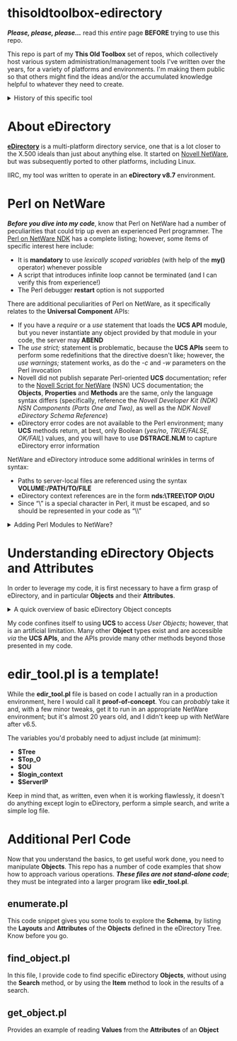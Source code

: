 # thisoldtoolbox-edirectory
**_Please, please, please..._** read this _entire_ page **BEFORE** trying to use this repo.

This repo is part of my **This Old Toolbox** set of repos, which collectively host various system administration/management tools I've written over the years, for a variety of platforms and environments. I'm making them public so that others might find the ideas and/or the accumulated knowledge helpful to whatever they need to create.

<details>
  
<summary>History of this specific tool</summary>
  
In early 2005, I was working in a NetWare environment, and there was a business need to edit almost a thousand eDirectory **User** objects to find and remove specific bits of information. I was tasked with engineering a solution that didn't involve having the admins doing it by hand.
  
My solution leveraged the fact that the OS shipped with the Perl v5.8 interpreter and a set of Novell-supplied Perl modules (**Universal Component Services**, or **UCS**) that enabled interaction with NetWare and eDirectory.

</details>

# About eDirectory
**[eDirectory](https://www.netiq.com/documentation/edirectory-92/)** is a multi-platform directory service, one that is a lot closer to the X.500 ideals than just about anything else. It started on [Novell NetWare](https://en.wikipedia.org/wiki/NetWare), but was subsequently ported to other platforms, including Linux.

IIRC, my tool was written to operate in an **eDirectory v8.7** environment.

# Perl on NetWare
**_Before you dive into my code_**, know that Perl on NetWare had a number of peculiarities that could trip up even an experienced Perl programmer. The [Perl on NetWare NDK](https://www.novell.com/documentation/developer/perl/prl584enu/data/h4cr34aj.html) has a complete listing; however, some items of specific interest here include:

* It is **mandatory** to use _lexically scoped variables_ (with help of the **my()** operator) whenever possible
* A script that introduces infinite loop cannot be terminated (and I can verify this from experience!)
* The Perl debugger **restart** option is not supported

There are additional peculiarities of Perl on NetWare, as it specifically relates to the **Universal Component** APIs:

* If you have a _require_ or a _use_ statement that loads the **UCS API** module, but you never instantiate any object provided by that module in your code, the server may **ABEND**
* The _use strict;_ statement is problematic, because the **UCS APIs** seem to perform some redefinitions that the directive doesn't like; however, the _use warnings;_ statement works, as do the _-c_ and _-w_ parameters on the Perl invocation
* Novell did not publish separate Perl-oriented **UCS** documentation; refer to the [Novell Script for NetWare](https://www.novell.com/developer/ndk/novell_script_for_netware.html) (NSN) UCS documentation; the **Objects**, **Properties** and **Methods** are the same, only the language syntax differs (specifically, reference the _Novell Developer Kit (NDK) NSN Components (Parts One and Two)_, as well as the _NDK Novell eDirectory Schema Reference_)
* eDirectory error codes are not available to the Perl environment; many **UCS** methods return, at best, only Boolean (_yes/no_, _TRUE/FALSE_, _OK/FAIL_) values, and you will have to use **DSTRACE.NLM** to capture eDirectory error information

NetWare and eDirectory introduce some additional wrinkles in terms of syntax:

* Paths to server-local files are referenced using the syntax **VOLUME:/PATH/TO/FILE**
* eDirectory context references are in the form **nds:\\TREE\TOP O\OU**
* Since “\” is a special character in Perl, it must be escaped, and so should be represented in your code as “\\\”

<details>
  
<summary>Adding Perl Modules to NetWare?</summary> 

The Perl community has impressive libraries of add-on Perl modules (such as **CPAN**, the [Comprehensive Perl Archive Network](http://www.cpan.org)). However, adding the typical Perl module to NetWare's Perl installation is a non-trivial exercise, involving either establishing a NetWare development environment, or cross-compiling on another platform. Neither choice is for the inexperienced or faint-of-heart. For the vast majority of admins, you're limited to whatever Perl modules are included in the NetWare distribution.

</details>

# Understanding eDirectory Objects and Attributes
In order to leverage my code, it is first necessary to have a firm grasp of eDirectory, and in particular **Objects** and their **Attributes**.

<details>
  
<summary>A quick overview of basic eDirectory Object concepts</summary>

Fundamentally, an **Object** a collection of groups of data of various types. _Users_ are **Objects**. _Printers_ are **Objects**. _Groups_ are **Objects**.

**Objects** have **Attributes**. The specific **Attributes** of an **Object** are defined by its type; that is, a _User Object_ consists of a different set of **Attributes** than 
a _Group Object_. A particular **Attribute** (for example, the _Full Name_) might appear in many different **Object** types.

**Attributes** have a **Value**; that is, the data that the **Attribute** contains. Some **Attributes** are **Multi-Valued Attributes** (MVAs) and may contain more than one **Value**; the
membership list of a _Group_ is a common example.

In the eDirectory world, the **Schema** defines (among other things) the available **Attributes**, the **Attributes** used by the various **Objects** (this is also called **Layouts**),
the data type(s) of the **Values** (which is known as **Syntax**), and the **Values** associated with the various **Attributes**.

Unlike AD, in eDirectory an **OU** really is an **OU** - it is a "container" (as envisioned in X.500) that contains other **Objects** in an actual 3-dimensional data representation. The **Context** of an **Object** is important; the namespace is **not** flat. 

Understanding these inter-relationships, and the hierarchical nature of eDirectory, is important to understanding how to access and safely manipulate the eDirectory **Tree** when using a direct tool such as the **UCS API**.

</details>

My code confines itself to using **UCS** to access _User Objects_; however, that is an artificial limitation. Many other **Object** types exist and are accessible _via_ the **UCS APIs**, 
and the APIs provide many other methods beyond those presented in my code.

# edir_tool.pl is a template!
While the **edir_tool.pl** file is based on code I actually ran in a production environment, here I would call it **proof-of-concept**. You can _probably_ take it and, with a few minor tweaks, get it to run in an appropriate NetWare environment; but it's almost 20 years old, and I didn't keep up with NetWare after v6.5.

The variables you'd probably need to adjust include (at minimum):

+ **$Tree**
+ **$Top_O**
+ **$OU**
+ **$login_context**
+ **$ServerIP**

Keep in mind that, as written, even when it is working flawlessly, it doesn't do anything except login to eDirectory, perform a simple search, and write a simple log file.

# Additional Perl Code
Now that you understand the basics, to get useful work done, you need to manipulate **Objects**. This repo has a number of code examples that show how to approach various operations. **_These files are not stand-alone code_**; they must be integrated into a larger program like **edir_tool.pl**.

## enumerate.pl
This code snippet gives you some tools to explore the **Schema**, by listing the **Layouts** and **Attributes** of the **Objects** defined in the eDirectory Tree. Know before you go.

## find_object.pl
In this file, I provide code to find specific eDirectory **Objects**, without using the **Search** method, or by using the **Item** method to look in the results of a search.

## get_object.pl
Provides an example of reading **Values** from the **Attributes** of an **Object**
